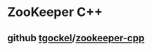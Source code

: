 # ZooKeeper C++



## github [tgockel](https://github.com/tgockel)/[zookeeper-cpp](https://github.com/tgockel/zookeeper-cpp)